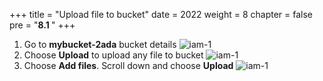 +++
title = "Upload file to bucket"
date = 2022
weight = 8
chapter = false
pre = "<b>8.1 </b>"
+++

1. Go to **mybucket-2ada** bucket details
![iam-1](/images/8-checkresult/8.1-loaddata/load-1.png)
2. Choose **Upload** to upload any file to bucket
![iam-1](/images/8-checkresult/8.1-loaddata/load-2.png)
3. Choose **Add files**. Scroll down and choose **Upload**
![iam-1](/images/8-checkresult/8.1-loaddata/load-3.png)